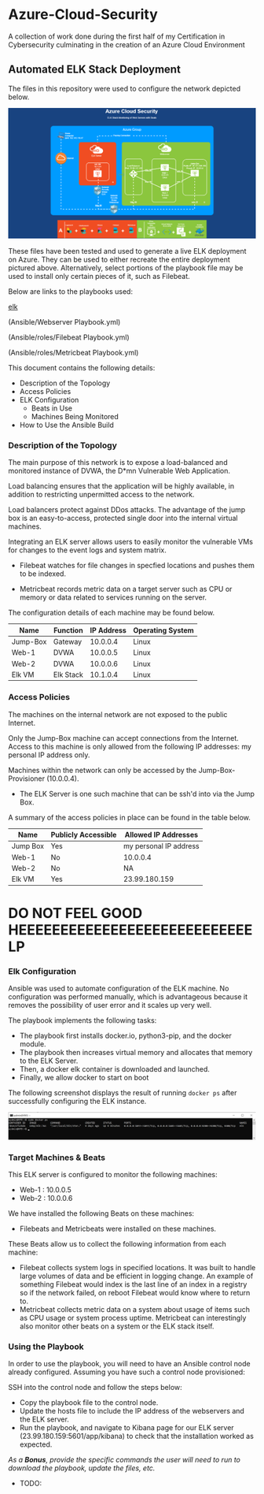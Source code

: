 # Azure-Cloud-Security
A collection of work done during the first half of my Certification in Cybersecurity culminating in the creation of an Azure Cloud Environment

## Automated ELK Stack Deployment

The files in this repository were used to configure the network depicted below.

![Diagram](/Diagram/Project%201.png)

These files have been tested and used to generate a live ELK deployment on Azure. They can be used to either recreate the entire deployment pictured above. Alternatively, select portions of the playbook file may be used to install only certain pieces of it, such as Filebeat.

Below are links to the playbooks used:

[elk](/Ansible/ELK%20Playbook.yml)

(Ansible/Webserver Playbook.yml)

(Ansible/roles/Filebeat Playbook.yml)

(Ansible/roles/Metricbeat Playbook.yml)

This document contains the following details:
- Description of the Topology
- Access Policies
- ELK Configuration
  - Beats in Use
  - Machines Being Monitored
- How to Use the Ansible Build

### Description of the Topology

The main purpose of this network is to expose a load-balanced and monitored instance of DVWA, the D*mn Vulnerable Web Application.

Load balancing ensures that the application will be highly available, in addition to restricting unpermitted access to the network.

Load balancers protect against DDos attacks. The advantage of the jump box is an easy-to-access, protected single door into the internal virtual machines.

Integrating an ELK server allows users to easily monitor the vulnerable VMs for changes to the event logs and system matrix.

- Filebeat watches for file changes in specfied locations and pushes them to be indexed.

- Metricbeat records metric data on a target server such as CPU or memory or data related to services running on the server.

The configuration details of each machine may be found below.

| Name     | Function | IP Address | Operating System |
|----------|----------|------------|------------------|
| Jump-Box | Gateway  | 10.0.0.4   | Linux            |
| Web-1    | DVWA     | 10.0.0.5   | Linux            |
| Web-2    | DVWA     | 10.0.0.6   | Linux            |
| Elk VM   | Elk Stack| 10.1.0.4   | Linux            |

### Access Policies

The machines on the internal network are not exposed to the public Internet. 

Only the Jump-Box machine can accept connections from the Internet. Access to this machine is only allowed from the following IP addresses: my personal IP address only.

Machines within the network can only be accessed by the Jump-Box-Provisioner (10.0.0.4).
- The ELK Server is one such machine that can be ssh'd into via the Jump Box.

A summary of the access policies in place can be found in the table below.

| Name     | Publicly Accessible | Allowed IP Addresses  |
|----------|---------------------|-----------------------|
| Jump Box | Yes                 | my personal IP address|
| Web-1    | No                  | 10.0.0.4              |
| Web-2    | No                  | NA                    |
| Elk VM   | Yes                 | 23.99.180.159         |

# DO NOT FEEL GOOD HEEEEEEEEEEEEEEEEEEEEEEEEEEEELP

### Elk Configuration

Ansible was used to automate configuration of the ELK machine. No configuration was performed manually, which is advantageous because it removes the possibility of user error and it scales up very well.

The playbook implements the following tasks:
- The playbook first installs docker.io, python3-pip, and the docker module.
- The playbook then increases virtual memory and allocates that memory to the ELK Server.
- Then, a docker elk container is downloaded and launched.
- Finally, we allow docker to start on boot

The following screenshot displays the result of running `docker ps` after successfully configuring the ELK instance.

![docker_ps](Images/docker_ps_output.png)

### Target Machines & Beats
This ELK server is configured to monitor the following machines:
- Web-1 : 10.0.0.5
- Web-2 : 10.0.0.6

We have installed the following Beats on these machines:
- Filebeats and Metricbeats were installed on these machines.

These Beats allow us to collect the following information from each machine:
- Filebeat collects system logs in specified locations. It was built to handle large volumes of data and be efficient in logging change. An example of something Filebeat would index is the last line of an index in a registry so if the network failed, on reboot Filebeat would know where to return to.
- Metricbeat collects metric data on a system about usage of items such as CPU usage or system process uptime. Metricbeat can interestingly also monitor other beats on a system or the ELK stack itself.

### Using the Playbook
In order to use the playbook, you will need to have an Ansible control node already configured. Assuming you have such a control node provisioned: 

SSH into the control node and follow the steps below:
- Copy the playbook file to the control node.
- Update the hosts file to include the IP address of the webservers and the ELK server.
- Run the playbook, and navigate to Kibana page for our ELK server (23.99.180.159:5601/app/kibana) to check that the installation worked as expected.

_As a **Bonus**, provide the specific commands the user will need to run to download the playbook, update the files, etc._
- TODO:
